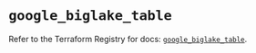 # `google_biglake_table`

Refer to the Terraform Registry for docs: [`google_biglake_table`](https://registry.terraform.io/providers/hashicorp/google/6.24.0/docs/resources/biglake_table).
